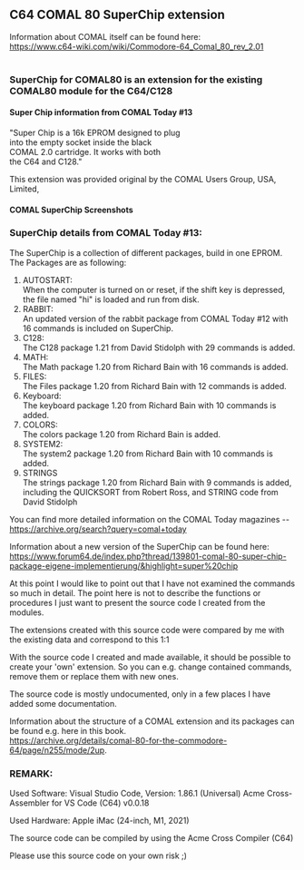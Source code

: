 ## C64 COMAL 80 SuperChip extension

Information about COMAL itself can be found here:<br />
https://www.c64-wiki.com/wiki/Commodore-64_Comal_80_rev_2.01<br />
<br />

### SuperChip for COMAL80 is an extension for the existing COMAL80 module for the C64/C128

#### Super Chip information from COMAL Today #13

"Super Chip is a 16k EPROM designed to plug<br />
into the empty socket inside the black<br />
COMAL 2.0 cartridge. It works with both<br />
the C64 and C128."

This extension was provided original by the COMAL Users Group, USA, Limited,

#### COMAL SuperChip Screenshots<br />


### SuperChip details from COMAL Today #13:

The SuperChip is a collection of different packages, build in one EPROM.
The Packages are as following:

   1. AUTOSTART:<br />
      When the computer is turned on or reset, if the shift key is depressed, the file named "hi" is loaded and run from disk.
   2. RABBIT:<br />
      An updated version of the rabbit package from COMAL Today #12 with 16 commands is included on SuperChip.
   3. C128:<br />
      The C128 package 1.21 from David Stidolph with 29 commands is added.
   4. MATH:<br />
      The Math package 1.20 from Richard Bain with 16 commands is added.
   5. FILES:<br />
      The Files package 1.20 from Richard Bain with 12 commands is added.
   6. Keyboard:<br />
      The keyboard package 1.20 from Richard Bain with 10 commands is added.
   7. COLORS:<br />
      The colors package 1.20 from Richard Bain is added.
   8. SYSTEM2:<br />
      The system2 package 1.20 from Richard Bain with 10 commands is added.
   9. STRINGS<br />
      The strings package 1.20 from Richard Bain with 9 commands is added, including the QUICKSORT from Robert Ross, and STRING code from David Stidolph<br />

You can find more detailed information on the COMAL Today magazines -- https://archive.org/search?query=comal+today

Information about a new version of the SuperChip can be found here:
https://www.forum64.de/index.php?thread/139801-comal-80-super-chip-package-eigene-implementierung/&highlight=super%20chip

At this point I would like to point out that I have not examined the commands so much in detail.
The point here is not to describe the functions or procedures
I just want to present the source code I created from the modules.

The extensions created with this source code were compared by me with the existing data and correspond to this 1:1

With the source code I created and made available, it should be possible to create your 'own' extension.
So you can e.g. change contained commands, remove them or replace them with new ones.

The source code is mostly undocumented, only in a few places I have added some documentation.

Information about the structure of a COMAL extension and its packages can be found e.g. here in this book.<br />
https://archive.org/details/comal-80-for-the-commodore-64/page/n255/mode/2up.


### REMARK:

Used Software:
Visual Studio Code, Version: 1.86.1 (Universal)
Acme Cross-Assembler for VS Code (C64) v0.0.18

Used Hardware:
Apple iMac (24-inch, M1, 2021)

The source code can be compiled by using the Acme Cross Compiler (C64)

Please use this source code on your own risk ;)
